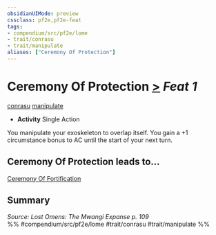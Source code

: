 ```yaml
---
obsidianUIMode: preview
cssclass: pf2e,pf2e-feat
tags:
- compendium/src/pf2e/lome
- trait/conrasu
- trait/manipulate
aliases: ["Ceremony Of Protection"]
---
```

# Ceremony Of Protection  [>](/rules/core-rulebook/chapter-9-playing-the-game.md#Actions "Single Action") *Feat 1*  
[conrasu](/rules/traits/conrasu-loag.md)  [manipulate](/rules/traits/manipulate.md)  

- **Activity** Single Action

You manipulate your exoskeleton to overlap itself. You gain a +1 circumstance bonus to AC until the start of your next turn.

## Ceremony Of Protection leads to...

[Ceremony Of Fortification](/compendium/feats/ceremony-of-fortification-lome.md)

## Summary

*Source: Lost Omens: The Mwangi Expanse p. 109*  
%% #compendium/src/pf2e/lome #trait/conrasu #trait/manipulate %%